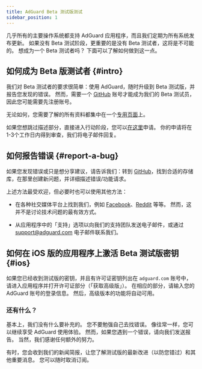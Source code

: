 ```yaml
---
title: AdGuard Beta 测试版测试
sidebar_position: 1
---
```


几乎所有的主要操作系统都支持 AdGuard 应用程序，而且我们定期为所有系统发布更新。 如果没有 Beta 测试阶段，更重要的是没有 Beta 测试者，这将是不可能的。 想成为一个 Beta 测试者吗？ 下面可以了解如何做到这一点。

## 如何成为 Beta 版测试者 {#intro}

我们对 Beta 测试者的要求很简单：使用 AdGuard，随时升级到 Beta 测试版，并报告您发现的错误。 然而，需要一个 [GitHub](https://github.com/) 账号才能成为我们的 Beta 测试员，因此您可能需要先注册账号。

无论如何，您需要了解的所有资料都集中在一个[专用页面](https://adguard.com/beta.html)上。

如果您想跳过描述部分，直接进入行动阶段，您可以[在这里](https://surveys.adguard.com/beta_testing_program/form.html)申请。 你的申请将在1-3个工作日内得到审查，我们将电子邮件回复。

## 如何报告错误 {#report-a-bug}

如果您发现错误或只是想分享建议，请告诉我们：转到 [GitHub](https://github.com/AdguardTeam/)，找到合适的存储库，在那里创建新问题，并详细描述错误/功能请求。

上述方法最受欢迎，但必要时也可以使用其他方法：

- 在各种社交媒体平台上找到我们，例如 [Facebook](https://www.facebook.com/AdguardEn/)、[Reddit](https://www.reddit.com/r/Adguard/) 等等。 然而，这并不是讨论技术问题的最有效方式。

- 从应用程序中的「支持」选项以向我们的支持团队发送电子邮件，或通过 [support@adguard.com](mailto:support@adguard.com) 电子邮件联系我们。

## 如何在 iOS 版的应用程序上激活 Beta 测试版密钥 {#ios}

如果您已经收到测试版的密钥，并且有许可证密钥列出在 `adguard.com` 账号中，请进入应用程序并打开许可证部分（「获取高级版」）。 在相应的部分，请输入您的 AdGuard 账号的登录信息。 然后，高级版本的功能将自动可用。

### 还有什么？

基本上，我们没有什么要补充的。 您不要勉强自己去找错误。 像往常一样，您可以继续享受 AdGuard 使用体验。 然而，如果您遇到一个错误，请向我们发送报告。 当然，我们感谢任何额外的努力。

有时，您会收到我们的新闻简报，让您了解测试版的最新改进（以防您错过）和其他重要消息。 您可以随时取消订阅。
